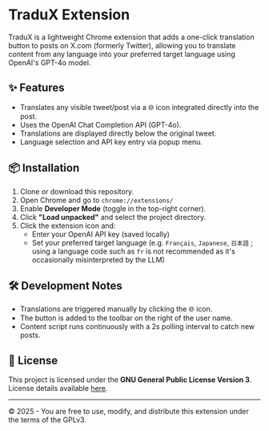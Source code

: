 # TraduX Extension

TraduX is a lightweight Chrome extension that adds a one-click translation button to posts on X.com (formerly Twitter), allowing you to translate content from any language into your preferred target language using OpenAI's GPT-4o model.

## ✨ Features
- Translates any visible tweet/post via a 🌐 icon integrated directly into the post.
- Uses the OpenAI Chat Completion API (GPT-4o).
- Translations are displayed directly below the original tweet.
- Language selection and API key entry via popup menu.

## 📦 Installation
1. Clone or download this repository.
2. Open Chrome and go to `chrome://extensions/`
3. Enable **Developer Mode** (toggle in the top-right corner).
4. Click **"Load unpacked"** and select the project directory.
5. Click the extension icon and:
   - Enter your OpenAI API key (saved locally)
   - Set your preferred target language (e.g. `Français`, `Japanese`, `日本語` ; using a language code such as `fr` is not recommended as it's occasionally misinterpreted by the LLM)

## 🛠️ Development Notes
- Translations are triggered manually by clicking the 🌐 icon.
- The button is added to the toolbar on the right of the user name.
- Content script runs continuously with a 2s polling interval to catch new posts.

## 📄 License
This project is licensed under the **GNU General Public License Version 3**. License details available [here](https://www.gnu.org/licenses/gpl-3.0.txt).

---

© 2025 - You are free to use, modify, and distribute this extension under the terms of the GPLv3.

